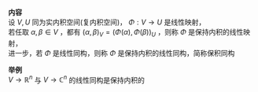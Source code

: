 **内容**  
设 $V,U$ 同为实内积空间(复内积空间)， $\Phi:V\to U$ 是线性映射，  
若任取 $\alpha,\beta\in V$ ，都有 $(\alpha,\beta)_V=(\Phi(\alpha),\Phi(\beta))_U$ ，则称 $\Phi$ 是保持内积的线性映射，  
进一步，若 $\Phi$ 是线性同构，则称 $\Phi$ 是保持内积的线性同构，简称保积同构  
  
**举例**  
 $V\longrightarrow\mathbb{R}^n$ 与 $V\longrightarrow\mathbb{C}^n$ 的线性同构是保持内积的  
